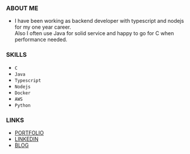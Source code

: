 ### ABOUT ME
- I have been working as backend developer with typescript and nodejs for my one year career.  
Also I often use Java for solid service and happy to go for C when performance needed.


### SKILLS
- `C`
- `Java` 
- `Typescript` 
- `Nodejs` 
- `Docker` 
- `AWS` 
- `Python`

### LINKS
- [PORTFOLIO](https://tranquil-meteoroid-d7c.notion.site/6811a19fbbd74438abb466a8175ceee3)  
- [LINKEDIN](https://www.linkedin.com/in/heechul-yoon-85b154165/)
- [BLOG](https://velog.io/@valentin123)
